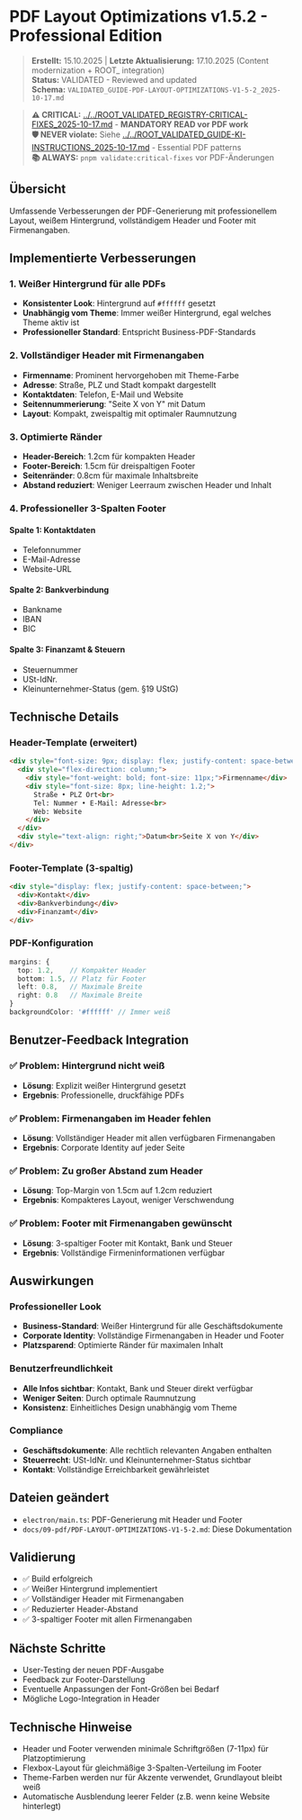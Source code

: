 # PDF Layout Optimizations v1.5.2 - Professional Edition

> **Erstellt:** 15.10.2025 | **Letzte Aktualisierung:** 17.10.2025 (Content modernization + ROOT_ integration)  
> **Status:** VALIDATED - Reviewed and updated  
> **Schema:** `VALIDATED_GUIDE-PDF-LAYOUT-OPTIMIZATIONS-V1-5-2_2025-10-17.md`

> **⚠️ CRITICAL:** [../../ROOT_VALIDATED_REGISTRY-CRITICAL-FIXES_2025-10-17.md](../../ROOT_VALIDATED_REGISTRY-CRITICAL-FIXES_2025-10-17.md) - **MANDATORY READ vor PDF work**  
> **🛡️ NEVER violate:** Siehe [../../ROOT_VALIDATED_GUIDE-KI-INSTRUCTIONS_2025-10-17.md](../../ROOT_VALIDATED_GUIDE-KI-INSTRUCTIONS_2025-10-17.md) - Essential PDF patterns  
> **📚 ALWAYS:** `pnpm validate:critical-fixes` vor PDF-Änderungen  

## Übersicht
Umfassende Verbesserungen der PDF-Generierung mit professionellem Layout, weißem Hintergrund, vollständigem Header und Footer mit Firmenangaben.

## Implementierte Verbesserungen

### 1. Weißer Hintergrund für alle PDFs
- **Konsistenter Look**: Hintergrund auf `#ffffff` gesetzt
- **Unabhängig vom Theme**: Immer weißer Hintergrund, egal welches Theme aktiv ist
- **Professioneller Standard**: Entspricht Business-PDF-Standards

### 2. Vollständiger Header mit Firmenangaben
- **Firmenname**: Prominent hervorgehoben mit Theme-Farbe
- **Adresse**: Straße, PLZ und Stadt kompakt dargestellt
- **Kontaktdaten**: Telefon, E-Mail und Website
- **Seitennummerierung**: "Seite X von Y" mit Datum
- **Layout**: Kompakt, zweispaltig mit optimaler Raumnutzung

### 3. Optimierte Ränder
- **Header-Bereich**: 1.2cm für kompakten Header
- **Footer-Bereich**: 1.5cm für dreispaltigen Footer
- **Seitenränder**: 0.8cm für maximale Inhaltsbreite
- **Abstand reduziert**: Weniger Leerraum zwischen Header und Inhalt

### 4. Professioneller 3-Spalten Footer
#### Spalte 1: Kontaktdaten
- Telefonnummer
- E-Mail-Adresse
- Website-URL

#### Spalte 2: Bankverbindung
- Bankname
- IBAN
- BIC

#### Spalte 3: Finanzamt & Steuern
- Steuernummer
- USt-IdNr.
- Kleinunternehmer-Status (gem. §19 UStG)

## Technische Details

### Header-Template (erweitert)
```html
<div style="font-size: 9px; display: flex; justify-content: space-between;">
  <div style="flex-direction: column;">
    <div style="font-weight: bold; font-size: 11px;">Firmenname</div>
    <div style="font-size: 8px; line-height: 1.2;">
      Straße • PLZ Ort<br>
      Tel: Nummer • E-Mail: Adresse<br>
      Web: Website
    </div>
  </div>
  <div style="text-align: right;">Datum<br>Seite X von Y</div>
</div>
```

### Footer-Template (3-spaltig)
```html
<div style="display: flex; justify-content: space-between;">
  <div>Kontakt</div>
  <div>Bankverbindung</div>
  <div>Finanzamt</div>
</div>
```

### PDF-Konfiguration
```typescript
margins: {
  top: 1.2,    // Kompakter Header
  bottom: 1.5, // Platz für Footer
  left: 0.8,   // Maximale Breite
  right: 0.8   // Maximale Breite
}
backgroundColor: '#ffffff' // Immer weiß
```

## Benutzer-Feedback Integration

### ✅ Problem: Hintergrund nicht weiß
- **Lösung**: Explizit weißer Hintergrund gesetzt
- **Ergebnis**: Professionelle, druckfähige PDFs

### ✅ Problem: Firmenangaben im Header fehlen
- **Lösung**: Vollständiger Header mit allen verfügbaren Firmenangaben
- **Ergebnis**: Corporate Identity auf jeder Seite

### ✅ Problem: Zu großer Abstand zum Header
- **Lösung**: Top-Margin von 1.5cm auf 1.2cm reduziert
- **Ergebnis**: Kompakteres Layout, weniger Verschwendung

### ✅ Problem: Footer mit Firmenangaben gewünscht
- **Lösung**: 3-spaltiger Footer mit Kontakt, Bank und Steuer
- **Ergebnis**: Vollständige Firmeninformationen verfügbar

## Auswirkungen

### Professioneller Look
- **Business-Standard**: Weißer Hintergrund für alle Geschäftsdokumente
- **Corporate Identity**: Vollständige Firmenangaben in Header und Footer
- **Platzsparend**: Optimierte Ränder für maximalen Inhalt

### Benutzerfreundlichkeit
- **Alle Infos sichtbar**: Kontakt, Bank und Steuer direkt verfügbar
- **Weniger Seiten**: Durch optimale Raumnutzung
- **Konsistenz**: Einheitliches Design unabhängig vom Theme

### Compliance
- **Geschäftsdokumente**: Alle rechtlich relevanten Angaben enthalten
- **Steuerrecht**: USt-IdNr. und Kleinunternehmer-Status sichtbar
- **Kontakt**: Vollständige Erreichbarkeit gewährleistet

## Dateien geändert
- `electron/main.ts`: PDF-Generierung mit Header und Footer
- `docs/09-pdf/PDF-LAYOUT-OPTIMIZATIONS-V1-5-2.md`: Diese Dokumentation

## Validierung
- ✅ Build erfolgreich
- ✅ Weißer Hintergrund implementiert
- ✅ Vollständiger Header mit Firmenangaben
- ✅ Reduzierter Header-Abstand
- ✅ 3-spaltiger Footer mit allen Firmenangaben

## Nächste Schritte
- User-Testing der neuen PDF-Ausgabe
- Feedback zur Footer-Darstellung
- Eventuelle Anpassungen der Font-Größen bei Bedarf
- Mögliche Logo-Integration in Header

## Technische Hinweise
- Header und Footer verwenden minimale Schriftgrößen (7-11px) für Platzoptimierung
- Flexbox-Layout für gleichmäßige 3-Spalten-Verteilung im Footer
- Theme-Farben werden nur für Akzente verwendet, Grundlayout bleibt weiß
- Automatische Ausblendung leerer Felder (z.B. wenn keine Website hinterlegt)